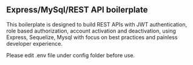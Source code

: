 ## Express/MySql/REST API boilerplate

This boilerplate is designed to build REST APIs with JWT authentication, role based authorization, account activation and deactivation,  using Express,  Sequelize, Mysql with focus on best practices and painless developer experience.

Please edit .env file under config folder before use.


